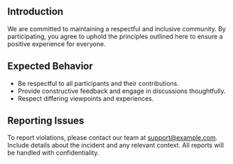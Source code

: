 ## Introduction
We are committed to maintaining a respectful and inclusive community. By participating, you agree to uphold the principles outlined here to ensure a positive experience for everyone.

## Expected Behavior
- Be respectful to all participants and their contributions.
- Provide constructive feedback and engage in discussions thoughtfully.
- Respect differing viewpoints and experiences.

## Reporting Issues
To report violations, please contact our team at support@example.com. Include details about the incident and any relevant context. All reports will be handled with confidentiality.

